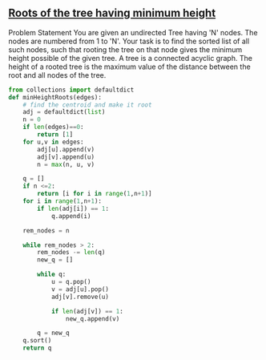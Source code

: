 ## [Roots of the tree having minimum height](https://www.codingninjas.com/codestudio/problems/roots-of-the-tree-having-minimum-height_1235193?topList=top-graphs-interview-questions)

Problem Statement
You are given an undirected Tree having 'N' nodes. The nodes are numbered from 1 to 'N'. Your task is to find the sorted list of all such nodes, such that rooting the tree on that node gives the minimum height possible of the given tree.
A tree is a connected acyclic graph. The height of a rooted tree is the maximum value of the distance between the root and all nodes of the tree.

```Python
from collections import defaultdict
def minHeightRoots(edges):
    # find the centroid and make it root
    adj = defaultdict(list)
    n = 0
    if len(edges)==0:
        return [1]
    for u,v in edges:
        adj[u].append(v)
        adj[v].append(u)
        n = max(n, u, v)

    q = []
    if n <=2:
        return [i for i in range(1,n+1)]
    for i in range(1,n+1):
        if len(adj[i]) == 1:
            q.append(i)

    rem_nodes = n

    while rem_nodes > 2:
        rem_nodes -= len(q)
        new_q = []

        while q:
            u = q.pop()
            v = adj[u].pop()
            adj[v].remove(u)

            if len(adj[v]) == 1:
                new_q.append(v)

        q = new_q
    q.sort()
    return q

```
